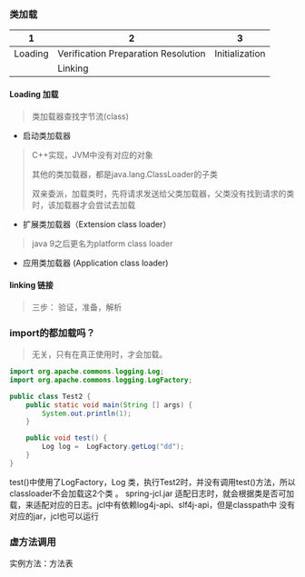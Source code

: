 ### 类加载

| 1 | 2 | 3 |
| --- | --- | --- |
|Loading | Verification  Preparation  Resolution |Initialization | 
| | Linking | |  | |

#### Loading 加载
> 类加载器查找字节流(class)
* 启动类加载器
> C++实现，JVM中没有对应的对象
>
> 其他的类加载器，都是java.lang.ClassLoader的子类
> 
> 双亲委派，加载类时，先将请求发送给父类加载器，父类没有找到请求的类时，该加载器才会尝试去加载

* 扩展类加载器（Extension class loader）
> java 9之后更名为platform class loader
* 应用类加载器 (Application class loader)

#### linking 链接
> 三步： 验证，准备，解析



### import的都加载吗？
> 无关，只有在真正使用时，才会加载。

```java
import org.apache.commons.logging.Log;
import org.apache.commons.logging.LogFactory;

public class Test2 {
    public static void main(String [] args) {
        System.out.println(1);
    }

    public void test() {
        Log log =  LogFactory.getLog("dd");
    }
}
```
test()中使用了LogFactory，Log 类，执行Test2时，并没有调用test()方法，所以classloader不会加载这2个类
。
spring-jcl.jar 适配日志时，就会根据类是否可加载，来适配对应的日志。jcl中有依赖log4j-api、slf4j-api，但是classpath中
没有对应的jar，jcl也可以运行

### 虚方法调用 
实例方法：方法表